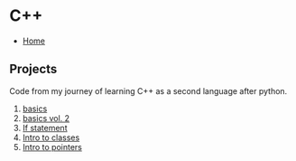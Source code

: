 # C++

- [Home](/index)

## Projects

Code from my journey of learning C++ as a second language after python. <br>

1. [basics](basics) <br>
2. [basics vol. 2](basics2) <br>
3. [If statement](ifstatement) <br>
4. [Intro to classes](introtoclasses) <br>
5. [Intro to pointers](introtopointers)
